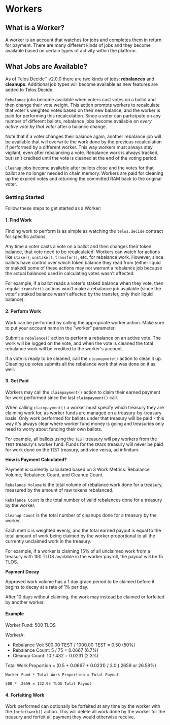 # Workers

## What is a Worker?

A worker is an account that watches for jobs and completes them in return for payment. There are many different kinds of jobs and they become available based on certain types of activity within the platform.

## What Jobs are Available?

As of Telos Decide™ v2.0.0 there are two kinds of jobs: **rebalances** and **cleanups**. Additional job types will become available as new features are added to Telos Decide.

`Rebalance` jobs become available when voters cast votes on a ballot and then change their vote weight. This action prompts workers to recalculate that voter's weighted votes based on their new balance, and the worker is paid for performing this recalculation. Since a voter can participate on any number of different ballots, rebalance jobs become available on _every active vote by that voter_ after a balance change.

Note that if a voter changes their balance again, another rebalance job will be available that will overwrite the work done by the previous recalculation if performed by a different worker. This way workers must always stay vigilant, even after rebalancing a vote. Rebalance work is always tracked, but isn't credited until the vote is cleaned at the end of the voting period.

`Cleanup` jobs become available after ballots close and the votes for that ballot are no longer needed in chain memory. Workers are paid for cleaning up the expired votes and returning the committed RAM back to the original voter.

### Getting Started

Follow these steps to get started as a Worker:

#### 1. Find Work

Finding work to perform is as simple as watching the `telos.decide` contract for specific actions.

Any time a voter casts a vote on a ballot and then changes their token balance, that vote need to be recalculated. Workers can watch for actions like `stake()`, `unstake()`, `transfer()`, etc. for rebalance work. However, since ballots have control over which token balance they read from \(either liquid or staked\) some of these actions may not warrant a rebalance job because the actual balanced used in calculating votes wasn't affected.

For example, if a ballot reads a voter's staked balance when they vote, then regular `transfer()` actions won't make a rebalance job available \(since the voter's staked balance wasn't affected by the transfer, only their liquid balance\).

#### 2. Perform Work

Work can be performed by calling the appropriate worker action. Make sure to put your account name in the "worker" parameter.

Submit a `rebalance()` action to perform a rebalance on an active vote. The work will be logged on the vote, and when the vote is cleaned the total rebalance work will be credited to the worker's account.

If a vote is ready to be cleaned, call the `cleanupvote()` action to clean it up. Cleaning up votes submits all the rebalance work that was done on it as well.

#### 3. Get Paid

Workers may call the `claimpayment()` action to claim their earned payment for work performed since the last `claimpayment()` call.

When calling `claimpayment()` a worker must specify which treasury they are claiming work for, as worker funds are managed on a treasury-by-treasury basis. Only work performed for ballots under that treasury will be paid - this way it's always clear where worker fund money is going and treasuries only need to worry about funding their own ballots.

For example, all ballots using the `TEST` treasury will pay workers from the `TEST` treasury's worker fund. Funds for the `CRAIG` treasury will never be paid for work done on the `TEST` treasury, and vice versa, ad infinitum.

**How is Payment Calculated?**

Payment is currently calculated based on 3 Work Metrics: Rebalance Volume, Rebalance Count, and Cleanup Count.

`Rebalance Volume` is the total volume of rebalance work done for a treasury, measured by the amount of raw tokens rebalanced.

`Rebalance Count` is the total number of valid rebalances done for a treasury by the worker.

`Cleanup Count` is the total number of cleanups done for a treasury by the worker.

Each metric is weighted evenly, and the total earned payout is equal to the total amount of work being claimed by the worker proportional to all the currently unclaimed work in the treasury.

For example, if a worker is claiming 15% of all unclaimed work from a treasury with 100 TLOS available in the worker payroll, the payout will be 15 TLOS.

**Payment Decay**

Approved work volume has a 1 day grace period to be claimed before it begins to decay at a rate of 1% per day.

After 10 days without claiming, the work may instead be claimed or forfeited by another worker.

#### Example

Worker Fund: 500 TLOS

WorkerA:

* Rebalance Vol: 500.00 TEST / 1000.00 TEST = 0.50 \(50%\)
* Rebalance Count: 5 / 75 = 0.0667 \(6.7%\)
* Cleanup Count: 10 / 432 = 0.0231 \(2.3%\)

Total Work Proportion = \(0.5 + 0.0667 + 0.0231\) / 3.0 \(.2659 or 26.59%\)

```text
Worker Fund * Total Work Proportion = Total Payout

500 * .2659 = 132.95 TLOS Total Payout
```

#### 4. Forfeiting Work

Work performed can optionally be forfeited at any time by the worker with the `forfeitwork()` action. This will delete all work done by the worker for the treasury and forfeit all payment they would otherwise receive.

